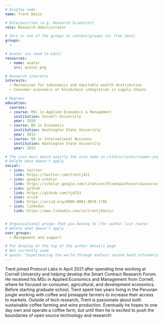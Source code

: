 ```yaml
---
# Display name
name: Trent Davis

# Role/position (e.g. Research Scientist)
role: Research Administrator

# Zero or one of the groups in content/groups (or free text)
groups:
  -

# Avatar (no need to edit)
resources:
  - name: avatar
    src: avatar.png

# Research interests
interests:
  - Mechanisms for tokenomics and equitable wealth distribution
  - Consumer economics of blockchain integration in supply chains

# Degrees
education:
  courses:
  - course: MSc in Applied Economics & Management
    institution: Cornell University
    year: 2020
  - course: BS in Economics
    institution: Washington State University
    year: 2015
  - course: BA in International Business
    institution: Washington State University
    year: 2015

# The icon must match exactly the icon name in /static/icons/<name>.png
# Delete what doesn't apply
social:
  - icon: twitter
    link: https://twitter.com/trentjd11
  - icon: google-scholar
    link: https://scholar.google.com/citations?hl=en&authuser=1&user=uykTzEAAAAAJ
  - icon: github
    link: https://github.com/tjd233
  - icon: orcid
    link: https://orcid.org/0000-0001-8878-1785
  - icon: linkedin
    link: https://www.linkedin.com/in/trentjdavis/


# Organizational groups that you belong to (for author list route)
# Delete what doesn't apply
user_groups:
  - Management and support

# For display at the top of the author details page
# Not currently used
# quote: "Experiencing the world through endless second hand information isn't enough. If we want authenticity, we have to initiate it." - Travis Rice
---
```


Trent joined Protocol Labs in April 2021 after spending time working at Cornell University and helping develop the Smart Contract Research Forum. He received his MSc in Applied Economics and Management from Cornell, where he focused on consumer, agricultural, and development economics. Before starting graduate school, Trent spent two years living in the Peruvian jungle working with coffee and pineapple farmers to increase their access to markets. Outside of tech research, Trent is passionate about both sustainable coffee farming and wine production. Eventually he hopes to one day own and operate a coffee farm, but until then he is excited to push the boundaries of open source technology and research!
